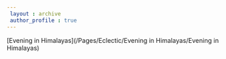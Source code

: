```yaml
---
 layout : archive
 author_profile : true
---
```



[Evening in Himalayas](/Pages/Eclectic/Evening in Himalayas/Evening in Himalayas)
